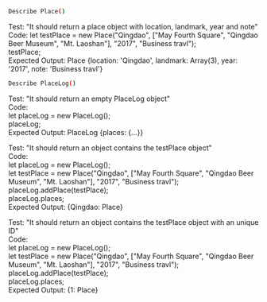```sh
Describe Place()
```
Test: "It should return a place object with location, landmark, year and note"\
Code:
let testPlace = new Place("Qingdao", ["May Fourth Square", "Qingdao Beer Museum", "Mt. Laoshan"], "2017", "Business travl");\
testPlace;\
Expected Output: Place {location: 'Qingdao', landmark: Array(3), year: '2017', note: 'Business travl'}


```sh
Describe PlaceLog()
```
Test: "It should return an empty PlaceLog object"\
Code:\
let placeLog = new PlaceLog();\
placeLog;\
Expected Output: PlaceLog {places: {…}}

Test: "It should return an object contains the testPlace object"\
Code:\
let placeLog = new PlaceLog();\
let testPlace = new Place("Qingdao", ["May Fourth Square", "Qingdao Beer Museum", "Mt. Laoshan"], "2017", "Business travl");\
placeLog.addPlace(testPlace);\
placeLog.places;\
Expected Output: {Qingdao: Place}

Test: "It should return an object contains the testPlace object with an unique ID"\
Code:\
let placeLog = new PlaceLog();\
let testPlace = new Place("Qingdao", ["May Fourth Square", "Qingdao Beer Museum", "Mt. Laoshan"], "2017", "Business travl");\
placeLog.addPlace(testPlace);\
placeLog.places;\
Expected Output: {1: Place}
